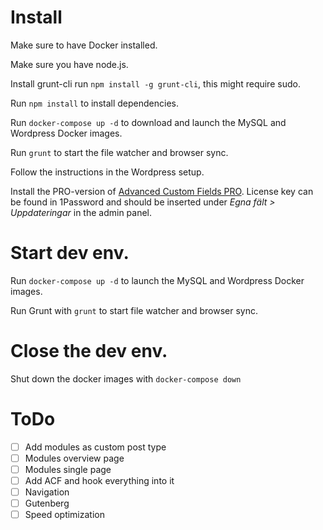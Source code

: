 # Install

Make sure to have Docker installed.

Make sure you have node.js.

Install grunt-cli run `npm install -g grunt-cli`, this might require sudo.

Run `npm install` to install dependencies.

Run `docker-compose up -d` to download and launch the MySQL and Wordpress Docker images.

Run `grunt` to start the file watcher and browser sync.

Follow the instructions in the Wordpress setup.

Install the PRO-version of [Advanced Custom Fields PRO](https://github.com/wp-premium/advanced-custom-fields-pro). License key can be found in 1Password and should be inserted under _Egna fält > Uppdateringar_ in the admin panel.

# Start dev env.

Run `docker-compose up -d` to launch the MySQL and Wordpress Docker images.

Run Grunt with `grunt` to start file watcher and browser sync.

# Close the dev env.

Shut down the docker images with `docker-compose down`


# ToDo
- [ ] Add modules as custom post type
- [ ] Modules overview page
- [ ] Modules single page
- [ ] Add ACF and hook everything into it
- [ ] Navigation
- [ ] Gutenberg
- [ ] Speed optimization
